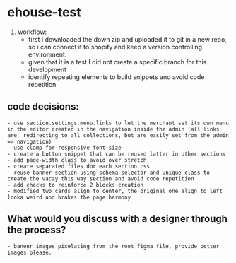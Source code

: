 # ehouse-test

1. workflow:
    - first I downloaded the down zip and uploaded it to git in a new repo, so i can connect it to shopify and keep a version controlling environment.
    - given that it is a test I did not create a specific branch for this development
    - identify repeating elements to build snippets and avoid code repetition




## code decisions:

    - use section.settings.menu.links to let the merchant set its own menu in the editor created in the navigation inside the admin (all links are  redirecting to all collections, but are easily set from the admin => navigation)
    - use clamp for responsive font-size
    - create a button snippet that can be reused latter in other sections
    - add page-width class to avoid over stretch
    - create separated files dor each section css
    - reuse banner section using schema selector and unique class to create the vacay this way section and avoid code repetition
    - add checks to reinforce 2 blocks creation
    - modified two cards align to center, the original one align to left looka weird and brakes the page harmony


## What would you discuss with a designer through the process?

    - banenr images pixelating from the root figma file, provide better images please.